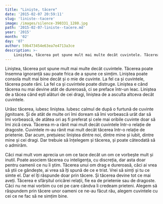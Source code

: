 ```yaml
---
title: "Liniște, tăcere"
date: '2015-02-07 20:59:11'
slug: 'liniste--tacere'
image: /images/silence-390331_1280.jpg
path: '2015-02-07-liniste--tacere.md'
year: '2015'
month: '02'
day: '07'
author: 59b473454e63ea7e4713a3ce
description: >-
    Liniștea, tăcerea pot spune mult mai multe decât cuvintele. Tăcerea poate însemna ignoranță sau poate frica de a spune ce simțim. Liniștea poate consola mult mai bine decât și o mie de cuvinte. La fel
---
```

<div class="kg-card-markdown"><p>Liniștea, tăcerea pot spune mult mai multe decât cuvintele. Tăcerea poate însemna ignoranță sau poate frica de a spune ce simțim. Liniștea poate consola mult mai bine decât și o mie de cuvinte. La fel ca și cuvintele, tăcerea poate răni. La fel ca și cuvintele poate distruge. Liniștea e când tăcerea nu mai devine atât de dureroasă, ci se preface într-un leac. Liniștea de a tăcea când ești alături de cei dragi, liniștea de a asculta altceva decât cuvintele.</p>
<p>Urăsc tăcerea, iubesc liniștea. Iubesc calmul de după o furtună de cuvinte jignitoare. Și de atât de multe ori îmi doream să îmi vorbească urât dar să îmi vorbească, de atâtea ori aș fi preferat și cele mai oribile cuvinte doar să îmi zică ceva. Tăcerea m-a rănit mai mult decât cuvintele într-o relație de dragoste. Cuvintele m-au rănit mai mult decât tăcerea într-o relație de prietenie. Dar acum, prețuiesc liniștea dintre noi, dintre mine și iubit, dintre mine și cei dragi. Dar trebuie să înțelegem și tăcerea, și poate câteodată să o admirăm.</p>
<p>Căci mai mult vom aprecia un om ce tace decât un om ce vorbește mult și inutil. Poate asociem tăcerea cu inteligența, cu discreția, dar asta doar pentru oamenii ce nu îi știm. Tăcerea unui om drag e dureroasă, căci ai vrea să știi ce gândește, ai vrea să îți spună de ce e trist. Vrei să simți și tu ce simte el. Dar el îți răspunde doar prin tăcere. Și tăcerea devine tot ce mai aveți. Tăcerea e sfârșitul oricărei relații, fie ea de prietenie sau de dragoste. Căci nu ne mai vorbim cu cei pe care cândva îi credeam prieteni. Alegem să răspundem prin tăcere unor oameni ce ne-au făcut rău, alegem cuvintele cu cei ce ne fac să ne simțim bine.    </p>
</div>
    